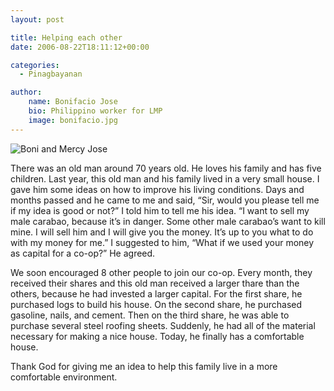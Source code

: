 ```yaml
---
layout: post

title: Helping each other
date: 2006-08-22T18:11:12+00:00

categories:
  - Pinagbayanan

author:
    name: Bonifacio Jose
    bio: Philippino worker for LMP
    image: bonifacio.jpg
---
```

![Boni and Mercy Jose]({{site.img_dir}}/2007/03/boni-and-mercy.jpg)

There was an old man around 70 years old. He loves his family and has five children. Last year, this old man and his family lived in a very small house. I gave him some ideas on how to improve his living conditions. Days and months passed and he came to me and said, “Sir, would you please tell me if my idea is good or not?” I told him to tell me his idea. “I want to sell my male carabao, because it’s in danger. Some other male carabao’s want to kill mine. I will sell him and I will give you the money. It’s up to you what to do with my money for me.” I suggested to him, “What if we used your money as capital for a co-op?” He agreed.

We soon encouraged 8 other people to join our co-op. Every month, they received their shares and this old man received a larger thare than the others, because he had invested a larger capital. For the first share, he purchased logs to build his house. On the second share, he purchased gasoline, nails, and cement. Then on the third share, he was able to purchase several steel roofing sheets. Suddenly, he had all of the material necessary for making a nice house. Today, he finally has a comfortable house.

Thank God for giving me an idea to help this family live in a more comfortable environment.
